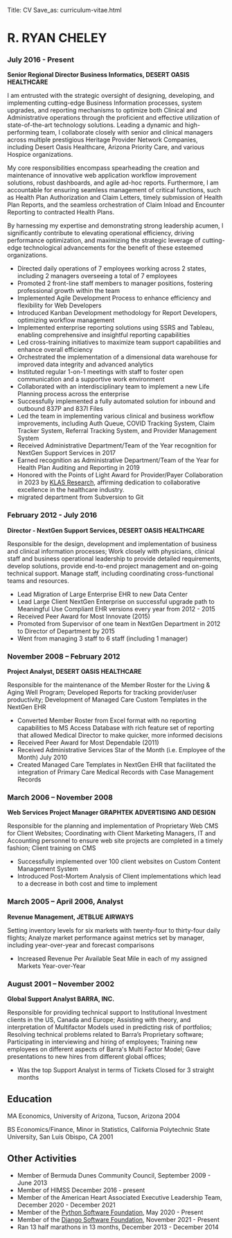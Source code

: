 Title: CV
Save_as: curriculum-vitae.html

# R. RYAN CHELEY

### July 2016 - Present

**Senior Regional Director Business Informatics, DESERT OASIS HEALTHCARE**

I am entrusted with the strategic oversight of designing, developing, and implementing cutting-edge Business Information processes, system upgrades, and reporting mechanisms to optimize both Clinical and Administrative operations through the proficient and effective utilization of state-of-the-art technology solutions. Leading a dynamic and high-performing team, I collaborate closely with senior and clinical managers across multiple prestigious Heritage Provider Network Companies, including Desert Oasis Healthcare, Arizona Priority Care, and various Hospice organizations.

My core responsibilities encompass spearheading the creation and maintenance of innovative web application workflow improvement solutions, robust dashboards, and agile ad-hoc reports. Furthermore, I am accountable for ensuring seamless management of critical functions, such as Health Plan Authorization and Claim Letters, timely submission of Health Plan Reports, and the seamless orchestration of Claim Inload and Encounter Reporting to contracted Health Plans.

By harnessing my expertise and demonstrating strong leadership acumen, I significantly contribute to elevating operational efficiency, driving performance optimization, and maximizing the strategic leverage of cutting-edge technological advancements for the benefit of these esteemed organizations.

* Directed daily operations of 7 employees working across 2 states, including 2 managers overseeing a total of 7 employees
* Promoted 2 front-line staff members to manager positions, fostering professional growth within the team
* Implemented Agile Development Process to enhance efficiency and flexibility for Web Developers
* Introduced Kanban Development methodology for Report Developers, optimizing workflow management
* Implemented enterprise reporting solutions using SSRS and Tableau, enabling comprehensive and insightful reporting capabilities
* Led cross-training initiatives to maximize team support capabilities and enhance overall efficiency
* Orchestrated the implementation of a dimensional data warehouse for improved data integrity and advanced analytics
* Instituted regular 1-on-1 meetings with staff to foster open communication and a supportive work environment
* Collaborated with an interdisciplinary team to implement a new Life Planning process across the enterprise
* Successfully implemented a fully automated solution for inbound and outbound 837P and 837I Files
* Led the team in implementing various clinical and business workflow improvements, including Auth Queue, COVID Tracking System, Claim Tracker System, Referral Tracking System, and Provider Management System
* Received Administrative Department/Team of the Year recognition for NextGen Support Services in 2017
* Earned recognition as Administrative Department/Team of the Year for Health Plan Auditing and Reporting in 2019
* Honored with the Points of Light Award for Provider/Payer Collaboration in 2023 by [KLAS Research](https://klasresearch.com/), affirming dedication to collaborative excellence in the healthcare industry.
* migrated department from Subversion to Git


### February 2012 - July 2016

**Director - NextGen Support Services, DESERT OASIS HEALTHCARE**

Responsible for the design, development and implementation of business and clinical information processes; Work closely with physicians, clinical staff and business operational leadership to provide detailed requirements, develop solutions, provide end-to-end project management and on-going technical support. Manage staff, including coordinating cross-functional teams and resources.

* Lead Migration of Large Enterprise EHR to new Data Center
* Lead Large Client NextGen Enterprise on successful upgrade path to Meaningful Use Compliant EHR versions every year from 2012 - 2015
* Received Peer Award for Most Innovate (2015)
* Promoted from Supervisor of one team in NextGen Department in 2012 to Director of Department by 2015
* Went from managing 3 staff to 6 staff (including 1 manager)

### November 2008 – February 2012

**Project Analyst, DESERT OASIS HEALTHCARE**

Responsible for the maintenance of the Member Roster for the Living & Aging Well Program; Developed Reports for tracking provider/user productivity; Development of Managed Care Custom Templates in the NextGen EHR

* Converted Member Roster from Excel format with no reporting capabilities to MS Access Database with rich feature set of reporting that allowed Medical Director to make quicker, more informed decisions
* Received Peer Award for Most Dependable (2011)
* Received Administrative Services Star of the Month (i.e. Employee of the Month) July 2010
* Created Managed Care Templates in NextGen EHR that facilitated the integration of Primary Care Medical Records with Case Management Records

### March 2006 – November 2008

**Web Services Project Manager GRAPHTEK ADVERTISING AND DESIGN**

Responsible for the planning and implementation of Proprietary Web CMS for Client Websites;
Coordinating with Client Marketing Managers, IT and Accounting personnel to ensure web site projects are completed in a timely fashion;
Client training on CMS

* Successfully implemented over 100 client websites on Custom Content Management System
* Introduced Post-Mortem Analysis of Client implementations which lead to a decrease in both cost and time to implement

### March 2005 – April 2006, Analyst

**Revenue Management, JETBLUE AIRWAYS**

Setting inventory levels for six markets with twenty-four to thirty-four daily flights; Analyze market performance against metrics set by manager, including year-over-year and forecast comparisons

* Increased Revenue Per Available Seat Mile in each of my assigned Markets Year-over-Year

### August 2001 – November 2002

**Global Support Analyst BARRA, INC.**

Responsible for providing technical support to Institutional Investment clients in the US, Canada and Europe; Assisting with theory, and interpretation of Multifactor Models used in predicting risk of portfolios; Resolving technical problems related to Barra’s Proprietary software; Participating in interviewing and hiring of employees; Training new employees on different aspects of Barra's Multi Factor Model; Gave presentations to new hires from different global offices;

* Was the top Support Analyst in terms of Tickets Closed for 3 straight months

## Education
MA Economics, University of Arizona, Tucson, Arizona 2004

BS Economics/Finance, Minor in Statistics, California Polytechnic State University, San Luis Obispo, CA 2001

## Other Activities
- Member of Bermuda Dunes Community Council, September 2009 - June 2013
- Member of HIMSS December 2016 - present
- Member of the American Heart Associated Executive Leadership Team, December 2020 - December 2021
- Member of the [Python Software Foundation](https://www.python.org/users/rcheley/), May 2020 - Present
- Member of the [Django Software Foundation](https://www.djangoproject.com/foundation/individual-members/), November 2021 - Present
- Ran 13 half marathons in 13 months, December 2013 - December 2014
